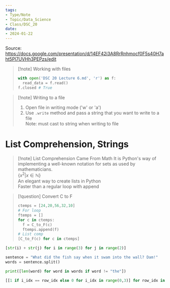 ```yaml
---
tags:
- Type/Note
- Topic/Data_Science
- Class/DSC_20
date:
- 2024-01-22
---
```


Source: https://docs.google.com/presentation/d/14EF42i3A8RrRnhmocf0F5s40H7aht5Pl7UVHh3PEPzs/edit

> [!note] Working with files
> ```Python  
> with open('DSC 20 Lecture 6.md', 'r') as f:  
> 	read_data = f.read()  
> f.closed # True  
> ```  

> [!note] Writing to a file
> 1. Open file in writing mode ('w' or 'a')  
> 2. Use `.write` method and pass a string that you want to write to a file  
> Note: must cast to string when writing to file  

# List Comprehension, Strings

> [!note] List Comprehension Came From Math
> It is Python's way of implementing a well-known notation for sets as used by mathematicians.  
> $\{x^{2}\vert x\in\mathbb{N}\}$  
> An elegant way to create lists in Python  
> Faster than a regular loop with append  

> [!question] Convert C to F
> ```Python  
> ctemps = [24,20,56,32,10]  
> # For loop  
> ftemps = []  
> for c in ctemps:  
> 	f = C_to_F(c)  
> 	ftemps.append(f)  
> # List comp  
> [C_to_F(c) for c in ctemps]  
> ```  

```Python
[str(i) + str(j) for i in range(3) for j in range(2)]
```

```Python
sentence = "What did the fish say when it swam into the wall? Dam!"
words = sentence.split()

print([len(word) for word in words if word != "the"])
```

```Python
[[1 if i_idx == row_idx else 0 for i_idx in range(0,3)] for row_idx in range(0,3)] # 3x3 diagonal matrix
```
